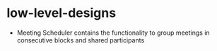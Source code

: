 # low-level-designs
* Meeting Scheduler contains the functionality to group meetings in consecutive blocks and shared participants